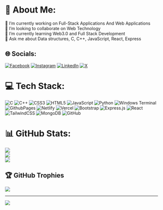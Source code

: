 # 💫 About Me:
🔭 I’m currently working on Full-Stack Applications And Web Applications<br>👯 I’m looking to collaborate on Web Technology<br>🌱 I’m currently learning Web3.0 and Full Stack Development<br>💬 Ask me about Data structures, C, C++, JavaScript, React, Express


## 🌐 Socials:
[![Facebook](https://img.shields.io/badge/Facebook-%231877F2.svg?logo=Facebook&logoColor=white)](https://facebook.com/https://www.facebook.com/ashutoshpuspenderthakur) [![Instagram](https://img.shields.io/badge/Instagram-%23E4405F.svg?logo=Instagram&logoColor=white)](https://instagram.com/https://www.instagram.com/heyy_axshuu_/) [![LinkedIn](https://img.shields.io/badge/LinkedIn-%230077B5.svg?logo=linkedin&logoColor=white)](https://linkedin.com/in/https://www.facebook.com/ashutoshpuspenderthakur) [![X](https://img.shields.io/badge/X-black.svg?logo=X&logoColor=white)](https://x.com/https://x.com/Ashutosh_626?t=gVNSRujJtbeW6aLCnEO4Dw&s=35) 

# 💻 Tech Stack:
![C](https://img.shields.io/badge/c-%2300599C.svg?style=for-the-badge&logo=c&logoColor=white) ![C++](https://img.shields.io/badge/c++-%2300599C.svg?style=for-the-badge&logo=c%2B%2B&logoColor=white) ![CSS3](https://img.shields.io/badge/css3-%231572B6.svg?style=for-the-badge&logo=css3&logoColor=white) ![HTML5](https://img.shields.io/badge/html5-%23E34F26.svg?style=for-the-badge&logo=html5&logoColor=white) ![JavaScript](https://img.shields.io/badge/javascript-%23323330.svg?style=for-the-badge&logo=javascript&logoColor=%23F7DF1E) ![Python](https://img.shields.io/badge/python-3670A0?style=for-the-badge&logo=python&logoColor=ffdd54) ![Windows Terminal](https://img.shields.io/badge/Windows%20Terminal-%234D4D4D.svg?style=for-the-badge&logo=windows-terminal&logoColor=white) ![GithubPages](https://img.shields.io/badge/github%20pages-121013?style=for-the-badge&logo=github&logoColor=white) ![Netlify](https://img.shields.io/badge/netlify-%23000000.svg?style=for-the-badge&logo=netlify&logoColor=#00C7B7) ![Vercel](https://img.shields.io/badge/vercel-%23000000.svg?style=for-the-badge&logo=vercel&logoColor=white) ![Bootstrap](https://img.shields.io/badge/bootstrap-%238511FA.svg?style=for-the-badge&logo=bootstrap&logoColor=white) ![Express.js](https://img.shields.io/badge/express.js-%23404d59.svg?style=for-the-badge&logo=express&logoColor=%2361DAFB) ![React](https://img.shields.io/badge/react-%2320232a.svg?style=for-the-badge&logo=react&logoColor=%2361DAFB) ![TailwindCSS](https://img.shields.io/badge/tailwindcss-%2338B2AC.svg?style=for-the-badge&logo=tailwind-css&logoColor=white) ![MongoDB](https://img.shields.io/badge/MongoDB-%234ea94b.svg?style=for-the-badge&logo=mongodb&logoColor=white) ![GitHub](https://img.shields.io/badge/github-%23121011.svg?style=for-the-badge&logo=github&logoColor=white)
# 📊 GitHub Stats:
![](https://github-readme-stats.vercel.app/api?username=ashutoshthakur3110&theme=dark&hide_border=false&include_all_commits=false&count_private=false)<br/>
![](https://github-readme-streak-stats.herokuapp.com/?user=ashutoshthakur3110&theme=dark&hide_border=false)<br/>
![](https://github-readme-stats.vercel.app/api/top-langs/?username=ashutoshthakur3110&theme=dark&hide_border=false&include_all_commits=false&count_private=false&layout=compact)

## 🏆 GitHub Trophies
![](https://github-profile-trophy.vercel.app/?username=ashutoshthakur3110&theme=radical&no-frame=false&no-bg=true&margin-w=4)

---
[![](https://visitcount.itsvg.in/api?id=ashutoshthakur3110&icon=0&color=0)](https://visitcount.itsvg.in)

<!-- Proudly created with GPRM ( https://gprm.itsvg.in ) -->
